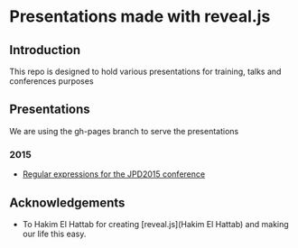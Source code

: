 Presentations made with reveal.js
=================================

## Introduction

This repo is designed to hold various presentations for training,
 talks and conferences purposes

## Presentations

We are using the gh-pages branch to serve the presentations

### 2015
* [Regular expressions for the JPD2015 conference][jpd2015]

## Acknowledgements

* To Hakim El Hattab for creating [reveal.js](Hakim El Hattab) and making our life this easy. 

[jpd2015]: http://www.juanelosua.com/presentations/2015/20150604-jpd2015-regexp/

